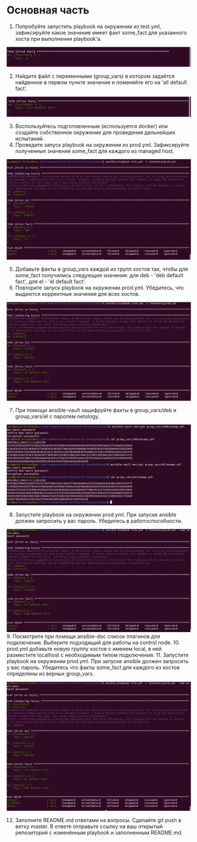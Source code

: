 # Основная часть
1. Попробуйте запустить playbook на окружении из test.yml, зафиксируйте какое значение имеет факт some_fact для указанного хоста при выполнении playbook'a.  

![alt text](https://github.com/kiselev-it/devops/blob/main/task_08.01/1.PNG?raw=true)

2. Найдите файл с переменными (group_vars) в котором задаётся найденное в первом пункте значение и поменяйте его на 'all default fact'.

![alt text](https://github.com/kiselev-it/devops/blob/main/task_08.01/2.PNG?raw=true)

3. Воспользуйтесь подготовленным (используется docker) или создайте собственное окружение для проведения дальнейших испытаний.
4. Проведите запуск playbook на окружении из prod.yml. Зафиксируйте полученные значения some_fact для каждого из managed host.

![alt text](https://github.com/kiselev-it/devops/blob/main/task_08.01/3.PNG?raw=true)

5. Добавьте факты в group_vars каждой из групп хостов так, чтобы для some_fact получились следующие значения: для deb - 'deb default fact', для el - 'el default fact'.
6. Повторите запуск playbook на окружении prod.yml. Убедитесь, что выдаются корректные значения для всех хостов.

![alt text](https://github.com/kiselev-it/devops/blob/main/task_08.01/5.PNG?raw=true)

7. При помощи ansible-vault зашифруйте факты в group_vars/deb и group_vars/el с паролем netology.

![alt text](https://github.com/kiselev-it/devops/blob/main/task_08.01/6.PNG?raw=true)

8. Запустите playbook на окружении prod.yml. При запуске ansible должен запросить у вас пароль. Убедитесь в работоспособности.

![alt text](https://github.com/kiselev-it/devops/blob/main/task_08.01/7.PNG?raw=true)
9. Посмотрите при помощи ansible-doc список плагинов для подключения. Выберите подходящий для работы на control node.
10. prod.yml добавьте новую группу хостов с именем local, в ней разместите localhost с необходимым типом подключения.
11. Запустите playbook на окружении prod.yml. При запуске ansible должен запросить у вас пароль. Убедитесь что факты some_fact для каждого из хостов определены из верных group_vars.

![alt text](https://github.com/kiselev-it/devops/blob/main/task_08.01/8.PNG?raw=true)

12. Заполните README.md ответами на вопросы. Сделайте git push в ветку master. В ответе отправьте ссылку на ваш открытый репозиторий с изменённым playbook и заполненным README.md.
